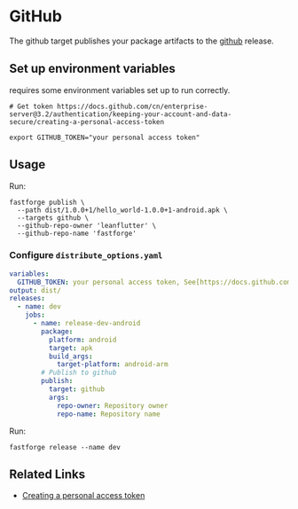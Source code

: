 # GitHub

The github target publishes your package artifacts to the [github](https://github.com/fastforgedev/fastforge/releases) release.

## Set up environment variables

requires some environment variables set up to run correctly.

```
# Get token https://docs.github.com/cn/enterprise-server@3.2/authentication/keeping-your-account-and-data-secure/creating-a-personal-access-token

export GITHUB_TOKEN="your personal access token"
```

## Usage

Run:

```
fastforge publish \
  --path dist/1.0.0+1/hello_world-1.0.0+1-android.apk \
  --targets github \
  --github-repo-owner 'leanflutter' \
  --github-repo-name 'fastforge'
```

### Configure `distribute_options.yaml`

```yaml
variables:
  GITHUB_TOKEN: your personal access token, See[https://docs.github.com/cn/enterprise-server@3.2/authentication/keeping-your-account-and-data-secure/creating-a-personal-access-token]
output: dist/
releases:
  - name: dev
    jobs:
      - name: release-dev-android
        package:
          platform: android
          target: apk
          build_args:
            target-platform: android-arm
        # Publish to github
        publish:
          target: github
          args:
            repo-owner: Repository owner
            repo-name: Repository name
```

Run:

```
fastforge release --name dev
```

## Related Links

- [Creating a personal access token](https://docs.github.com/cn/enterprise-server@3.2/authentication/keeping-your-account-and-data-secure/creating-a-personal-access-token)
